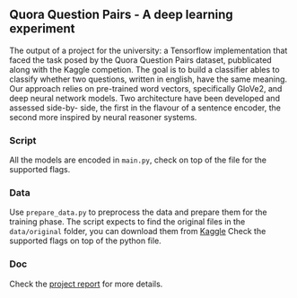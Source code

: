## Quora Question Pairs - A deep learning experiment

The output of a project for the university: a Tensorflow implementation that faced the task posed by the Quora Question Pairs dataset, pubblicated along with the Kaggle competion. The goal is to build a classifier ables to classify whether two questions, written in english, have the same meaning. Our approach relies on pre-trained word vectors, specifically GloVe2, and deep neural network models. Two architecture have been developed and assessed side-by- side, the first in the flavour of a sentence encoder, the second more inspired by neural reasoner systems.

### Script
All the models are encoded in `main.py`, check on top of the file for the supported flags.
### Data
Use `prepare_data.py` to preprocess the data and prepare them for the training phase.
The script expects to find the original files in the `data/original` folder, you can download them from [Kaggle](https://www.kaggle.com/c/quora-question-pairs/data)
Check the supported flags on top of the python file.

### Doc
Check the [project report](report.pdf]) for more details.